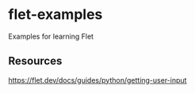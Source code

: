 # flet-examples
Examples for learning Flet

## Resources
https://flet.dev/docs/guides/python/getting-user-input

